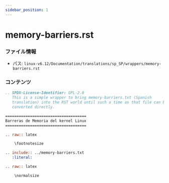```yaml
---
sidebar_position: 1
---
```

# memory-barriers.rst

### ファイル情報

- パス: `linux-v6.12/Documentation/translations/sp_SP/wrappers/memory-barriers.rst`

### コンテンツ

```rst
.. SPDX-License-Identifier: GPL-2.0
   This is a simple wrapper to bring memory-barriers.txt (Spanish
   translation) into the RST world until such a time as that file can be
   converted directly.

====================================
Barreras de Memoria del kernel Linux
====================================

.. raw:: latex

    \footnotesize

.. include:: ../memory-barriers.txt
   :literal:

.. raw:: latex

    \normalsize

```
